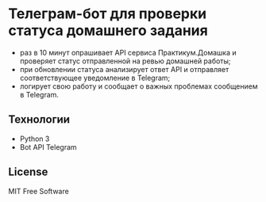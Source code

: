 # Телеграм-бот для проверки статуса домашнего задания
- раз в 10 минут опрашивает API сервиса Практикум.Домашка и проверяет статус отправленной на ревью домашней работы;
- при обновлении статуса анализирует ответ API и отправляет  соответствующее уведомление в Telegram;
- логирует свою работу и сообщает  о важных проблемах сообщением в Telegram.

## Технологии
- Python 3
- Bot API Telegram 

## License
MIT Free Software
